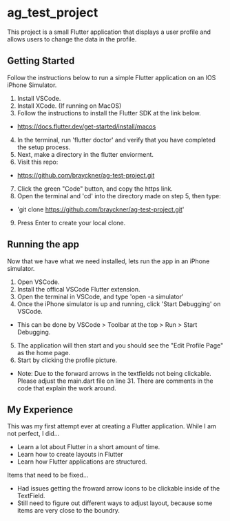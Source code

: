 # ag_test_project

This project is a small Flutter application that displays a user profile and allows users to change the data in the profile.

## Getting Started
Follow the instructions below to run a simple Flutter application on an IOS iPhone Simulator. 

1. Install VSCode.
2. Install XCode. (If running on MacOS)
3. Follow the instructions to install the Flutter SDK at the link below. 
- https://docs.flutter.dev/get-started/install/macos
4. In the terminal, run 'flutter doctor' and verify that you have completed the setup process. 
5. Next, make a directory in the flutter enviorment.
6. Visit this repo: 
- https://github.com/brayckner/ag-test-project.git
7. Click the green "Code" button, and copy the https link. 
8. Open the terminal and 'cd' into the directory made on step 5, then type: 
- 'git clone https://github.com/brayckner/ag-test-project.git'
9. Press Enter to create your local clone. 

## Running the app
Now that we have what we need installed, lets run the app in an iPhone simulator. 

1. Open VSCode.
2. Install the offical VSCode Flutter extension. 
3. Open the terminal in VSCode, and type 'open -a simulator'
4. Once the iPhone simulator is up and running, click 'Start Debugging' on VSCode. 
- This can be done by VSCode > Toolbar at the top > Run > Start Debugging. 
5. The application will then start and you should see the "Edit Profile Page" as the home page. 
6. Start by clicking the profile picture.
- Note: Due to the forward arrows in the textfields not being clickable. Please adjust the main.dart file on line 31. There are comments in the code that explain the work around. 

## My Experience
This was my first attempt ever at creating a Flutter application. While I am not perfect, I did... 

- Learn a lot about Flutter in a short amount of time. 
- Learn how to create layouts in Flutter 
- Learn how Flutter applications are structured. 

Items that need to be fixed...
- Had issues getting the froward arrow icons to be clickable inside of the TextField. 
- Still need to figure out different ways to adjust layout, because some items are very close to the boundry. 